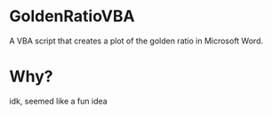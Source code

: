 # GoldenRatioVBA
A VBA script that creates a plot of the golden ratio in Microsoft Word.

# Why?
idk, seemed like a fun idea
